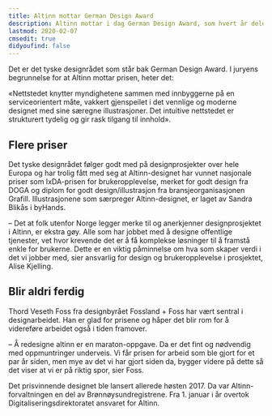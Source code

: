 ```yaml
---
title: Altinn mottar German Design Award
description: Altinn mottar i dag German Design Award, som hvert år deles ut til gode designprosjekter fra hele Europa.
lastmod: 2020-02-07
cmsedit: true
didyoufind: false
---
```



Det er det tyske designrådet som står bak German Design Award. I juryens begrunnelse for at Altinn mottar prisen, heter det:

«Nettstedet knytter myndighetene sammen med innbyggerne på en serviceorientert måte,
vakkert gjenspeilet i det vennlige og moderne designet med sine særegne illustrasjoner.
Det intuitive nettstedet er strukturert tydelig og gir rask tilgang til innhold».

## Flere priser

Det tyske designrådet følger godt med på designprosjekter over hele Europa og har trolig fått med seg at Altinn-designet
har vunnet nasjonale priser som IxDA-prisen for brukeropplevelse, merket for godt design fra DOGA
og diplom for godt design/illustrasjon fra bransjeorganisasjonen Grafill.
Illustrasjonene som særpreger Altinn-designet, er laget av Sandra Blikås i byHands.

– Det at folk utenfor Norge legger merke til og anerkjenner designprosjektet i Altinn, er ekstra gøy.
Alle som har jobbet med å designe offentlige tjenester, vet hvor krevende det er å få komplekse løsninger til å framstå enkle for brukerne.
Dette er en viktig påminnelse om hva som skaper verdi i det vi jobber med, sier ansvarlig for design og brukeropplevelse i prosjektet, Alise Kjelling.

## Blir aldri ferdig

Thord Veseth Foss fra designbyrået Fossland + Foss har vært sentral i designarbeidet.
Han er glad for prisene og håper det blir rom for å videreføre arbeidet også i tiden framover.

– Å redesigne altinn er en maraton-oppgave. Da er det fint og nødvendig med oppmuntringer underveis.
Vi får prisen for arbeid som ble gjort for et par år siden, men mye av det vi har gjort siden da,
bygger videre på dette så det viser at vi er på riktig spor, sier Foss.

Det prisvinnende designet ble lansert allerede høsten 2017. Da var Altinn-forvaltningen en del av Brønnøysundregistrene.
Fra 1. januar i år overtok Digitaliseringsdirektoratet ansvaret for Altinn.
